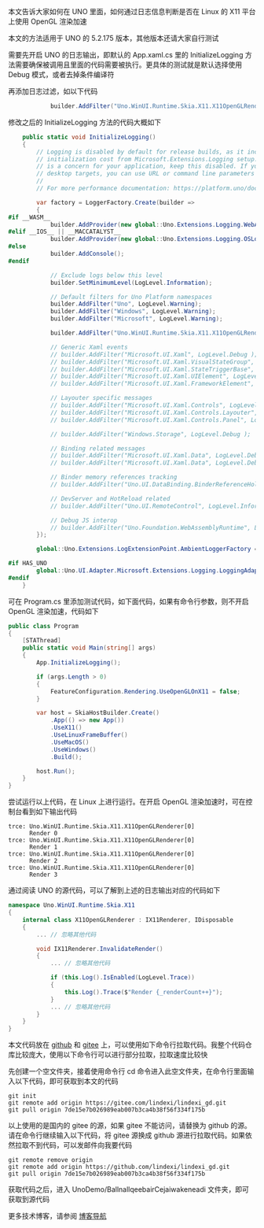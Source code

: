 本文告诉大家如何在 UNO 里面，如何通过日志信息判断是否在 Linux 的 X11 平台上使用 OpenGL 渲染加速

<!--more-->


<!-- 发布 -->
<!-- 博客 -->

本文的方法适用于 UNO 的 5.2.175 版本，其他版本还请大家自行测试

需要先开启 UNO 的日志输出，即默认的 App.xaml.cs 里的 InitializeLogging 方法需要确保被调用且里面的代码需要被执行。更具体的测试就是默认选择使用 Debug 模式，或者去掉条件编译符

再添加日志过滤，如以下代码

```csharp
            builder.AddFilter("Uno.WinUI.Runtime.Skia.X11.X11OpenGLRenderer", LogLevel.Trace);
```

修改之后的 InitializeLogging 方法的代码大概如下

```csharp
    public static void InitializeLogging()
    {
        // Logging is disabled by default for release builds, as it incurs a significant
        // initialization cost from Microsoft.Extensions.Logging setup. If startup performance
        // is a concern for your application, keep this disabled. If you're running on the web or
        // desktop targets, you can use URL or command line parameters to enable it.
        //
        // For more performance documentation: https://platform.uno/docs/articles/Uno-UI-Performance.html

        var factory = LoggerFactory.Create(builder =>
        {
#if __WASM__
            builder.AddProvider(new global::Uno.Extensions.Logging.WebAssembly.WebAssemblyConsoleLoggerProvider());
#elif __IOS__ || __MACCATALYST__
            builder.AddProvider(new global::Uno.Extensions.Logging.OSLogLoggerProvider());
#else
            builder.AddConsole();
#endif

            // Exclude logs below this level
            builder.SetMinimumLevel(LogLevel.Information);

            // Default filters for Uno Platform namespaces
            builder.AddFilter("Uno", LogLevel.Warning);
            builder.AddFilter("Windows", LogLevel.Warning);
            builder.AddFilter("Microsoft", LogLevel.Warning);

            builder.AddFilter("Uno.WinUI.Runtime.Skia.X11.X11OpenGLRenderer", LogLevel.Trace);

            // Generic Xaml events
            // builder.AddFilter("Microsoft.UI.Xaml", LogLevel.Debug );
            // builder.AddFilter("Microsoft.UI.Xaml.VisualStateGroup", LogLevel.Debug );
            // builder.AddFilter("Microsoft.UI.Xaml.StateTriggerBase", LogLevel.Debug );
            // builder.AddFilter("Microsoft.UI.Xaml.UIElement", LogLevel.Debug );
            // builder.AddFilter("Microsoft.UI.Xaml.FrameworkElement", LogLevel.Trace );

            // Layouter specific messages
            // builder.AddFilter("Microsoft.UI.Xaml.Controls", LogLevel.Debug );
            // builder.AddFilter("Microsoft.UI.Xaml.Controls.Layouter", LogLevel.Debug );
            // builder.AddFilter("Microsoft.UI.Xaml.Controls.Panel", LogLevel.Debug );

            // builder.AddFilter("Windows.Storage", LogLevel.Debug );

            // Binding related messages
            // builder.AddFilter("Microsoft.UI.Xaml.Data", LogLevel.Debug );
            // builder.AddFilter("Microsoft.UI.Xaml.Data", LogLevel.Debug );

            // Binder memory references tracking
            // builder.AddFilter("Uno.UI.DataBinding.BinderReferenceHolder", LogLevel.Debug );

            // DevServer and HotReload related
            // builder.AddFilter("Uno.UI.RemoteControl", LogLevel.Information);

            // Debug JS interop
            // builder.AddFilter("Uno.Foundation.WebAssemblyRuntime", LogLevel.Debug );
        });

        global::Uno.Extensions.LogExtensionPoint.AmbientLoggerFactory = factory;

#if HAS_UNO
        global::Uno.UI.Adapter.Microsoft.Extensions.Logging.LoggingAdapter.Initialize();
#endif
    }
```

可在 Program.cs 里添加测试代码，如下面代码，如果有命令行参数，则不开启 OpenGL 渲染加速，代码如下

```csharp
public class Program
{
    [STAThread]
    public static void Main(string[] args)
    {
        App.InitializeLogging();

        if (args.Length > 0)
        {
            FeatureConfiguration.Rendering.UseOpenGLOnX11 = false;
        }

        var host = SkiaHostBuilder.Create()
            .App(() => new App())
            .UseX11()
            .UseLinuxFrameBuffer()
            .UseMacOS()
            .UseWindows()
            .Build();

        host.Run();
    }
}
```

尝试运行以上代码，在 Linux 上进行运行。在开启 OpenGL 渲染加速时，可在控制台看到如下输出代码

```
trce: Uno.WinUI.Runtime.Skia.X11.X11OpenGLRenderer[0]
      Render 0
trce: Uno.WinUI.Runtime.Skia.X11.X11OpenGLRenderer[0]
      Render 1
trce: Uno.WinUI.Runtime.Skia.X11.X11OpenGLRenderer[0]
      Render 2
trce: Uno.WinUI.Runtime.Skia.X11.X11OpenGLRenderer[0]
      Render 3
```

通过阅读 UNO 的源代码，可以了解到上述的日志输出对应的代码如下

```csharp
namespace Uno.WinUI.Runtime.Skia.X11
{
    internal class X11OpenGLRenderer : IX11Renderer, IDisposable
    {
        ... // 忽略其他代码

        void IX11Renderer.InvalidateRender()
        {
            ... // 忽略其他代码

            if (this.Log().IsEnabled(LogLevel.Trace))
            {
                this.Log().Trace($"Render {_renderCount++}");
            }
            ... // 忽略其他代码
        }
    }
}
```

本文代码放在 [github](https://github.com/lindexi/lindexi_gd/tree/7de15e7b026989eab007b3ca4b38f56f334f175b/UnoDemo/BallnallqeebairCejaiwakeneadi) 和 [gitee](https://gitee.com/lindexi/lindexi_gd/tree/7de15e7b026989eab007b3ca4b38f56f334f175b/UnoDemo/BallnallqeebairCejaiwakeneadi) 上，可以使用如下命令行拉取代码。我整个代码仓库比较庞大，使用以下命令行可以进行部分拉取，拉取速度比较快

先创建一个空文件夹，接着使用命令行 cd 命令进入此空文件夹，在命令行里面输入以下代码，即可获取到本文的代码

```
git init
git remote add origin https://gitee.com/lindexi/lindexi_gd.git
git pull origin 7de15e7b026989eab007b3ca4b38f56f334f175b
```

以上使用的是国内的 gitee 的源，如果 gitee 不能访问，请替换为 github 的源。请在命令行继续输入以下代码，将 gitee 源换成 github 源进行拉取代码。如果依然拉取不到代码，可以发邮件向我要代码

```
git remote remove origin
git remote add origin https://github.com/lindexi/lindexi_gd.git
git pull origin 7de15e7b026989eab007b3ca4b38f56f334f175b
```

获取代码之后，进入 UnoDemo/BallnallqeebairCejaiwakeneadi 文件夹，即可获取到源代码

更多技术博客，请参阅 [博客导航](https://blog.lindexi.com/post/%E5%8D%9A%E5%AE%A2%E5%AF%BC%E8%88%AA.html )

